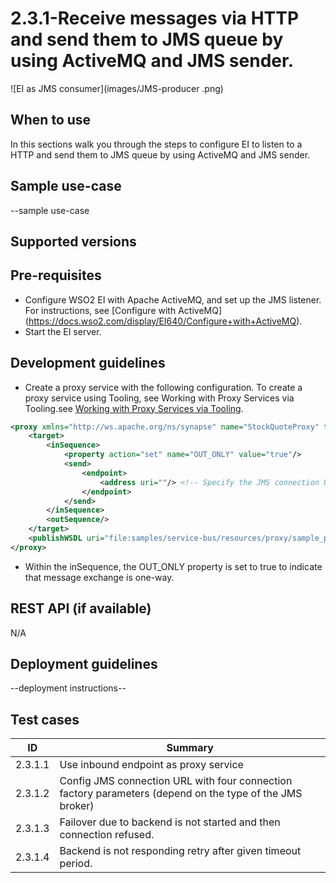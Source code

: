 # 2.3.1-Receive messages via HTTP and send them to JMS queue by using  ActiveMQ and JMS sender.

![EI as JMS consumer](images/JMS-producer   .png)

## When to use
In this sections walk you through the steps to configure EI to listen to a HTTP and send them to JMS queue by 
using  ActiveMQ and JMS sender.

## Sample use-case
--sample use-case

## Supported versions

## Pre-requisites

- Configure WSO2 EI with Apache ActiveMQ, and set up the JMS listener. For instructions, see [Configure with ActiveMQ]
(https://docs.wso2.com/display/EI640/Configure+with+ActiveMQ).
- Start the EI server.

## Development guidelines

- Create a proxy service with the following configuration. To create a proxy service using Tooling, see Working with Proxy Services via Tooling.see [Working with Proxy Services via Tooling](https://docs.wso2.com/display/EI600/Working+with+Proxy+Services+via+Tooling).

```xml
<proxy xmlns="http://ws.apache.org/ns/synapse" name="StockQuoteProxy" transports="http">
    <target>
        <inSequence>
            <property action="set" name="OUT_ONLY" value="true"/>
            <send>
                <endpoint>
                    <address uri=""/> <!-- Specify the JMS connection URL here -->
                </endpoint>
            </send>
        </inSequence>
        <outSequence/>
    </target>
    <publishWSDL uri="file:samples/service-bus/resources/proxy/sample_proxy_1.wsdl"/>
</proxy>
```
- Within the inSequence, the OUT_ONLY property is set to true to indicate that message exchange is one-way.

## REST API (if available)
N/A

## Deployment guidelines
--deployment instructions--

## Test cases

| ID | Summary |
| ------------- | ------------- |
| 2.3.1.1  | Use inbound endpoint as proxy service    |
| 2.3.1.2  | Config JMS connection URL with four connection factory parameters (depend on the type of the JMS broker)   |
| 2.3.1.3  | Failover due to backend is not started and then connection refused.    |
| 2.3.1.4  | Backend is not responding retry after given timeout period.       |
